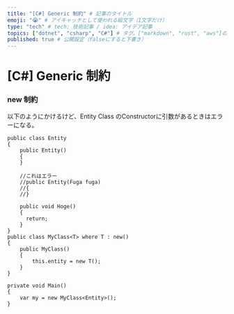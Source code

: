 ```yaml
---
title: "[C#] Generic 制約" # 記事のタイトル
emoji: "😭" # アイキャッチとして使われる絵文字（1文字だけ）
type: "tech" # tech: 技術記事 / idea: アイデア記事
topics: ["dotnet", "csharp", "C#"] # タグ。["markdown", "rust", "aws"]のように指定する
published: true # 公開設定（falseにすると下書き）
---
```


# [C#] Generic 制約

### new 制約

以下のようにかけるけど、Entity Class のConstructorに引数があるときはエラーになる。

```
public class Entity
{
    public Entity()
    {
    }
    
    //これはエラー
    //public Entity(Fuga fuga)
    //{
    //}
    
    public void Hoge()
    {
      return;
    }
}
public class MyClass<T> where T : new()
{
    public MyClass()
    {
        this.entity = new T();
    }
}

private void Main()
{
    var my = new MyClass<Entity>();
}
```


